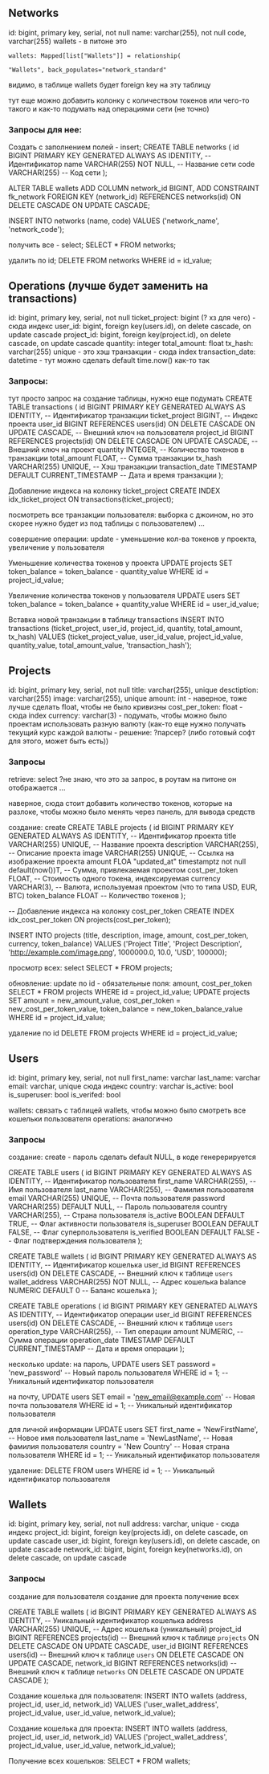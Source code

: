 ## Networks
id: bigint, primary key, serial, not null
name: varchar(255), not null
code, varchar(255)
wallets - в питоне это 
```
wallets: Mapped[list["Wallets"]] = relationship(

"Wallets", back_populates="network_standard"
```
видимо, в таблице wallets будет foreign key на эту таблицу

тут еще можно добавить колонку с количеством токенов или чего-то такого и как-то подумать над операциями  сети (не точно)

### Запросы для нее:
Создать с заполнением полей - insert;
CREATE TABLE networks (
    id BIGINT PRIMARY KEY GENERATED ALWAYS AS IDENTITY,  -- Идентификатор
    name VARCHAR(255) NOT NULL,                          -- Название сети
    code VARCHAR(255)                                    -- Код сети 
);

ALTER TABLE wallets
ADD COLUMN network_id BIGINT,
ADD CONSTRAINT fk_network
FOREIGN KEY (network_id) REFERENCES networks(id)
ON DELETE CASCADE
ON UPDATE CASCADE;

INSERT INTO networks (name, code)
VALUES ('network_name', 'network_code');

получить все - select;
SELECT * FROM networks;

удалить по id;
DELETE FROM networks
WHERE id = id_value;



## Operations (лучше будет заменить на transactions)
id: bigint, primary key, serial, not null
ticket_project: bigint (? хз для чего) - сюда индекс
user_id: bigint, foreign key(users.id), on delete cascade, on update cascade
project_id: bigint,  foreign key(project.id), on delete cascade, on update cascade
quantity: integer
total_amount: float
tx_hash: varchar(255) unique - это хэш транзакции - сюда index
transaction_date: datetime - тут можно сделать default time.now() как-то так

### Запросы: 
тут просто запрос на создание таблицы, нужно еще подумать
CREATE TABLE transactions (
    id BIGINT PRIMARY KEY GENERATED ALWAYS AS IDENTITY,  -- Идентификатор транзакции
    ticket_project BIGINT,                               -- Индекс проекта
    user_id BIGINT REFERENCES users(id) ON DELETE CASCADE ON UPDATE CASCADE,  -- Внешний ключ на пользователя
    project_id BIGINT REFERENCES projects(id) ON DELETE CASCADE ON UPDATE CASCADE,  -- Внешний ключ на проект
    quantity INTEGER,                                    -- Количество токенов в транзакции
    total_amount FLOAT,                                  -- Сумма транзакции
    tx_hash VARCHAR(255) UNIQUE,                         -- Хэш транзакции
    transaction_date TIMESTAMP DEFAULT CURRENT_TIMESTAMP  -- Дата и время транзакции
);

Добавление индекса на колонку ticket_project
CREATE INDEX idx_ticket_project ON transactions(ticket_project);

посмотреть все транзакции пользователя: выборка с джоином, но это скорее нужно будет из под таблицы с пользователем)
...

совершение операции: update - уменьшение кол-ва токенов у проекта, увеличение у пользователя

Уменьшение количества токенов у проекта
UPDATE projects
SET token_balance = token_balance - quantity_value
WHERE id = project_id_value;

Увеличение количества токенов у пользователя
UPDATE users
SET token_balance = token_balance + quantity_value
WHERE id = user_id_value;

Вставка новой транзакции в таблицу transactions
INSERT INTO transactions (ticket_project, user_id, project_id, quantity, total_amount, tx_hash)
VALUES (ticket_project_value, user_id_value, project_id_value, quantity_value, total_amount_value, 'transaction_hash');




## Projects
id: bigint, primary key, serial, not null
title: varchar(255), unique
desctiption: varchar(255)
image: varchar(255), unique
amount: int - наверное, тоже лучше сделать float, чтобы не было кривизны
cost_per_token: float - сюда index
currency: varchar(3) - подумать, чтобы можно было проектам использовать разную валюту
(как-то еще нужно получать текущий курс каждой валюты - решение: ?парсер? (либо готовый софт для этого, может быть есть))

### Запросы

retrieve: select ?не знаю, что это за запрос, в роутам на питоне он отображается
...

наверное, сюда стоит добавить количество токенов, которые на разлоке, чтобы можно было менять через панель, для вывода средств

создание: create
CREATE TABLE projects (
    id BIGINT PRIMARY KEY GENERATED ALWAYS AS IDENTITY,   -- Идентификатор проекта
    title VARCHAR(255) UNIQUE,                            -- Название проекта
    description VARCHAR(255),                             -- Описание проекта
    image VARCHAR(255) UNIQUE,                            -- Ссылка на изображение проекта
    amount FLOA    "updated_at" timestamptz not null default(now())T,                                         -- Сумма, привлекаемая проектом
    cost_per_token FLOAT,                                 -- Стоимость одного токена, индексируемая
    currency VARCHAR(3),                                  -- Валюта, используемая проектом (что то типа USD, EUR, BTC)
    token_balance FLOAT                                   -- Количество токенов
);

-- Добавление индекса на колонку cost_per_token
CREATE INDEX idx_cost_per_token ON projects(cost_per_token);


INSERT INTO projects (title, description, image, amount, cost_per_token, currency, token_balance)
VALUES ('Project Title', 'Project Description', 'http://example.com/image.png', 1000000.0, 10.0, 'USD', 100000);

просмотр всех: select 
SELECT * FROM projects;

обновление: update по id - обязательные поля: amount, cost_per_token
SELECT * FROM projects WHERE id = project_id_value;
UPDATE projects
SET amount = new_amount_value,
    cost_per_token = new_cost_per_token_value,
    token_balance = new_token_balance_value
WHERE id = project_id_value;

удаление по id
DELETE FROM projects WHERE id = project_id_value;

## Users
id: bigint, primary key, serial, not null
first_name: varchar
last_name: varchar
email: varchar, unique сюда индекс
country: varchar
is_active: bool
is_superuser: bool
is_verifed: bool

wallets: связать с таблицей wallets, чтобы можно было смотреть все кошельки пользователя
operations: аналогично

### Запросы
создание: create - пароль сделать default NULL, в коде генерерируется

CREATE TABLE users (
    id BIGINT PRIMARY KEY GENERATED ALWAYS AS IDENTITY,  -- Идентификатор пользователя
    first_name VARCHAR(255),                              -- Имя пользователя
    last_name VARCHAR(255),                               -- Фамилия пользователя
    email VARCHAR(255) UNIQUE,                            -- Почта пользователя
    password VARCHAR(255) DEFAULT NULL,                   -- Пароль пользователя
    country VARCHAR(255),                                 -- Страна пользователя
    is_active BOOLEAN DEFAULT TRUE,                       -- Флаг активности пользователя
    is_superuser BOOLEAN DEFAULT FALSE,                   -- Флаг суперпользователя
    is_verified BOOLEAN DEFAULT FALSE                     -- Флаг подтверждения пользователя
);

CREATE TABLE wallets (
    id BIGINT PRIMARY KEY GENERATED ALWAYS AS IDENTITY,  -- Идентификатор кошелька
    user_id BIGINT REFERENCES users(id) ON DELETE CASCADE,  -- Внешний ключ к таблице `users`
    wallet_address VARCHAR(255) NOT NULL,                -- Адрес кошелька
    balance NUMERIC DEFAULT 0                            -- Баланс кошелька
);

CREATE TABLE operations (
    id BIGINT PRIMARY KEY GENERATED ALWAYS AS IDENTITY,  -- Идентификатор операции
    user_id BIGINT REFERENCES users(id) ON DELETE CASCADE,  -- Внешний ключ к таблице `users`
    operation_type VARCHAR(255),                         -- Тип операции
    amount NUMERIC,                                      -- Сумма операции
    operation_date TIMESTAMP DEFAULT CURRENT_TIMESTAMP   -- Дата и время операции
);


несколько update: 
на пароль, 
UPDATE users
SET password = 'new_password'  -- Новый пароль пользователя
WHERE id = 1;                  -- Уникальный идентификатор пользователя

на почту,
UPDATE users
SET email = 'new_email@example.com'  -- Новая почта пользователя
WHERE id = 1;                        -- Уникальный идентификатор пользователя

для личной информации
UPDATE users
SET first_name = 'NewFirstName',     -- Новое имя пользователя
    last_name = 'NewLastName',       -- Новая фамилия пользователя
    country = 'New Country'          -- Новая страна пользователя
WHERE id = 1;                        -- Уникальный идентификатор пользователя

удаление: 
DELETE FROM users
WHERE id = 1;  -- Уникальный идентификатор пользователя



## Wallets
id: bigint, primary key, serial, not null
address: varchar, unique - сюда индекс
project_id: bigint, foreign key(projects.id), on delete cascade, on update cascade
user_id: bigint, foreign key(users.id), on delete cascade, on update cascade
network_id: bigint, bigint, foreign key(networks.id), on delete cascade, on update cascade

### Запросы 
создание для пользователя
создание для проекта
получение всех

CREATE TABLE wallets (
    id BIGINT PRIMARY KEY GENERATED ALWAYS AS IDENTITY,   -- Уникальный идентификатор кошелька
    address VARCHAR(255) UNIQUE,                          -- Адрес кошелька (уникальный)
    project_id BIGINT REFERENCES projects(id)             -- Внешний ключ к таблице `projects`
        ON DELETE CASCADE 
        ON UPDATE CASCADE,
    user_id BIGINT REFERENCES users(id)                   -- Внешний ключ к таблице `users`
        ON DELETE CASCADE 
        ON UPDATE CASCADE,
    network_id BIGINT REFERENCES networks(id)             -- Внешний ключ к таблице `networks`
        ON DELETE CASCADE 
        ON UPDATE CASCADE
);

Создание кошелька для пользователя:
INSERT INTO wallets (address, project_id, user_id, network_id)
VALUES ('user_wallet_address', project_id_value, user_id_value, network_id_value);

Создание кошелька для проекта:
INSERT INTO wallets (address, project_id, user_id, network_id)
VALUES ('project_wallet_address', project_id_value, user_id_value, network_id_value);

Получение всех кошельков:
SELECT * FROM wallets;
